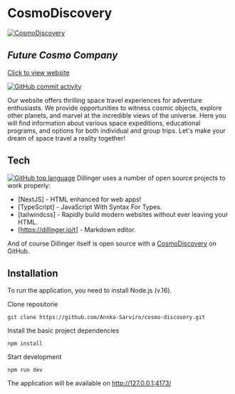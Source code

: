 # CosmoDiscovery
[![CosmoDiscovery](https://iili.io/HgOOlwB.png)](https://freeimage.host/uk)

## _Future Cosmo Company_
[Click to view website](https://cosmo-discovery.vercel.app/)

[![GitHub commit activity](https://img.shields.io/github/commit-activity/w/Annka-Sarviro/FinanceLedger)](https://img.shields.io/github/commit-activity/w/Annka-Sarviro/cosmo-discovery)

Our website offers thrilling space travel experiences for adventure enthusiasts. We provide opportunities to witness cosmic objects, explore other planets, and marvel at the incredible views of the universe. Here you will find information about various space expeditions, educational programs, and options for both individual and group trips. Let's make your dream of space travel a reality together!

## Tech
[![GitHub top language](https://img.shields.io/github/languages/top/Annka-Sarviro/FinanceLedger)](https://img.shields.io/github/languages/top/Annka-Sarviro/cosmo-discovery)
Dillinger uses a number of open source projects to work properly:

- [NextJS] - HTML enhanced for web apps!
- [TypeScript] - JavaScript With Syntax For Types.
- [tailwindcss] - Rapidly build modern websites without ever leaving your HTML.
- [https://dillinger.io/t] - Markdown editor.


And of course Dillinger itself is open source with a [CosmoDiscovery](https://github.com/Annka-Sarviro/cosmo-discovery) on GitHub.

## Installation

To run the application, you need to install Node.js (v.16).

Clone repositorie
```code
git clone https://github.com/Annka-Sarviro/cosmo-discovery.git
```
Install the basic project dependencies 
```code
npm install
```
Start development 
```code
npm run dev
```
The application will be available on http://127.0.0.1:4173/

